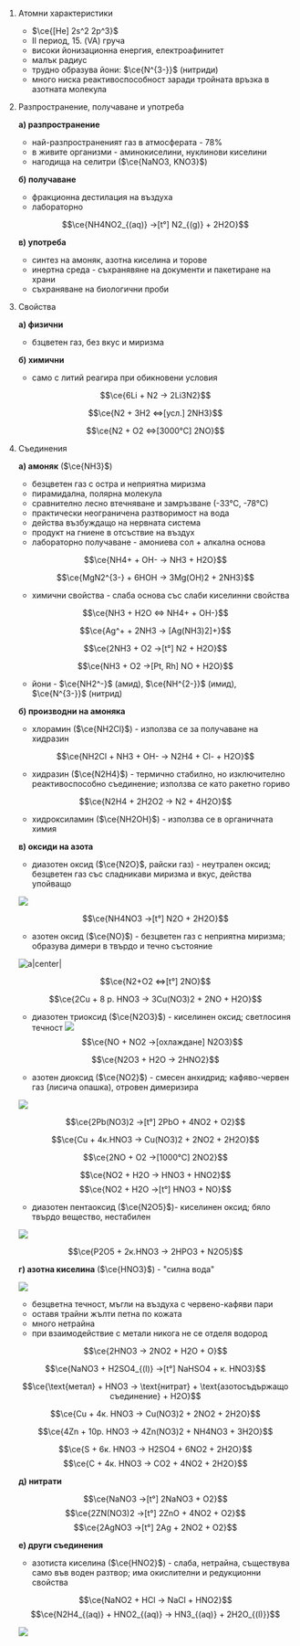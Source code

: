 1. Атомни характеристики
	- $\ce{[He] 2s^2 2p^3}$
	- II период, 15. (VA) груча
	- високи йонизационна енергия, електроафинитет
	- малък радиус
	- трудно образува йони: $\ce{N^{3-}}$ (нитриди)
	- много ниска реактивоспособност заради тройната връзка в азотната молекула

2. Разпространение, получаване и употреба
	
	**а) разпространение**
	- най-разпространеният газ в атмосферата - 78%
	- в живите организми - аминокиселини, нуклинови киселини
	- нагодища на селитри ($\ce{NaNO3, KNO3}$)
	
	**б) получаване**
	- фракционна дестилация на въздуха
	- лабораторно
	
	$$\ce{NH4NO2_{(aq)} ->[t°] N2_{(g)} + 2H2O}$$
	
	**в) употреба**
	- синтез на амоняк, азотна киселина и торове
	- инертна среда - съхранявяне на документи и пакетиране на храни
	- съхраняване на биологични проби

3. Свойства
	
	**а) физични**
	- бзцветен газ, без вкус и миризма
	
	**б) химични**
	- само с литий реагира при обикновени условия
	
	$$\ce{6Li + N2 -> 2Li3N2}$$
	
	$$\ce{N2 + 3H2 <=>[усл.] 2NH3}$$
	
	$$\ce{N2 + O2 <=>[3000°C] 2NO}$$

4. Съединения
	
	**а) амоняк** ($\ce{NH3}$)
	- безцветен газ с остра и неприятна миризма
	- пирамидална, полярна молекула
	- сравнително лесно втечняване и замръзване (-33°С, -78°С)
	- практически неограничена разтворимост на вода
	- действа възбуждащо на нервната система
	- продукт на гниене в отсъствие на въздух 
	- лабораторно получаване - амониева сол + алкална основа
	
	$$\ce{NH4+ + OH- -> NH3 + H2O}$$
	
	$$\ce{MgN2^{3-} + 6HOH -> 3Mg(OH)2 + 2NH3}$$
	
	- химични свойства - слаба основа със слаби киселинни свойства
	
	$$\ce{NH3 + H2O <=> NH4+ + OH-}$$
	
	$$\ce{Ag^+ + 2NH3 -> [Ag(NH3)2]+}$$
	
	$$\ce{2NH3 + O2 ->[t°] N2 + H2O}$$
	
	$$\ce{NH3 + O2 ->[Pt, Rh] NO + H2O}$$
	
	- йони - $\ce{NH2^-}$ (амид), $\ce{NH^{2-}}$ (имид), $\ce{N^{3-}}$ (нитрид)
	
	**б) производни на амоняка**
	- хлорамин ($\ce{NH2Cl}$) - използва се за получаване на хидразин
	
	$$\ce{NH2Cl + NH3 + OH- -> N2H4 + Cl- + H2O}$$
	
	- хидразин ($\ce{N2H4}$) - термично стабилно, но изключително реактивоспособно съединение; използва се като ракетно гориво
	
	$$\ce{N2H4 + 2H2O2 -> N2 + 4H2O}$$
	
	- хидроксиламин ($\ce{NH2OH}$) - използва се в органичната химия
	
	**в) оксиди на азота**
	- диазотен оксид ($\ce{N2O}$, райски газ) - неутрален оксид; безцветен газ със сладникави миризма и вкус, действа упойващо
	
	![](Resources/Диазотен%20оксид.png)
	
	$$\ce{NH4NO3 ->[t°] N2O + 2H2O}$$
	
	- азотен оксид ($\ce{NO}$) - безцветен газ с неприятна миризма; образува димери в твърдо и течно състояние
	
	![a|center|](Resources/Азотен%20оксид.png)
	
	$$\ce{N2+O2 <=>[t°] 2NO}$$
	
	$$\ce{2Cu + 8 р. HNO3 -> 3Cu(NO3)2 + 2NO + H2O}$$
	
	- диазотен триоксид ($\ce{N2O3}$) - киселинен оксид; светлосиня течност
	![](Resources/Диазотен%20триоксид.png)
	$$\ce{NO + NO2 ->[охлаждане] N2O3}$$
	
	$$\ce{N2O3 + H2O -> 2HNO2}$$
	
	- азотен диоксид ($\ce{NO2}$) - смесен анхидрид; кафяво-червен газ (лисича опашка), отровен димеризира
	
	![](Resources/Азотен%20диоксид.png)
	
	$$\ce{2Pb(NO3)2 ->[t°] 2PbO + 4NO2 + O2}$$
	
	$$\ce{Cu + 4к.HNO3 -> Cu(NO3)2 + 2NO2 + 2H2O}$$
	
	$$\ce{2NO + O2 ->[1000°C] 2NO2}$$
	
	$$\ce{NO2 + H2O -> HNO3 + HNO2}$$
	$$\ce{NO2 + H2O ->[t°] HNO3 + NO}$$
	
	- диазотен пентаоксид ($\ce{N2O5}$)- киселинен оксид; бяло твърдо вещество, нестабилен
	
	![](Resources/Диазотен%20пентаоксид.png)
	
	$$\ce{P2O5 + 2к.HNO3 -> 2HPO3 + N2O5}$$
	
	**г) азотна киселина** ($\ce{HNO3}$) - "силна вода"
	
	![](Resources/азотна%20киселина.png)
	- безцветна течност, мъгли на въздуха с червено-кафяви пари
	- оставя трайни жълти петна по кожата
	- много нетрайна
	- при взаимодействие с метали никога не се отделя водород
	
	$$\ce{2HNO3 -> 2NO2 + H2O + O}$$
	
	$$\ce{NaNO3 + H2SO4_{(l)} ->[t°] NaHSO4 + к. HNO3}$$
	
	$$\ce{\text{метал} + HNO3 -> \text{нитрат} + \text{азотосъдържащо съединение} + H2O}$$
	
	$$\ce{Cu + 4к. HNO3 -> Cu(NO3)2 + 2NO2 + 2H2O}$$	
	
	$$\ce{4Zn + 10р. HNO3 -> 4Zn(NO3)2 + NH4NO3 + 3H2O}$$
	
	$$\ce{S + 6к. HNO3 -> H2SO4 + 6NO2 + 2H2O}$$
	$$\ce{C + 4к. HNO3 -> CO2 + 4NO2 + 2H2O}$$
	
	**д) нитрати**
	
	$$\ce{NaNO3 ->[t°] 2NaNO3 + O2}$$
	$$\ce{2ZN(NO3)2 ->[t°] 2ZnO + 4NO2 + O2}$$
	$$\ce{2AgNO3 ->[t°] 2Ag + 2NO2 + O2}$$
	
	**е) други съединения**
	- азотиста киселина ($\ce{HNO2}$) - слаба, нетрайна, съществува само във воден разтвор; има окислителни и редукционни свойства
	
	$$\ce{NaNO2 + HCl -> NaCl + HNO2}$$
	$$\ce{N2H4_{(aq)} + HNO2_{(aq)} -> HN3_{(aq)} + 2H2O_{(l)}}$$
	
	![](Resources/Азото-водородна%20киселина.png)